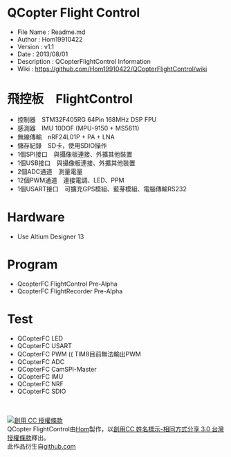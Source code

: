 ﻿QCopter Flight Control
========
* File Name   : Readme.md
* Author      : Hom19910422
* Version     : v1.1
* Date        : 2013/08/01
* Description : QCopterFlightControl Information
* Wiki        : https://github.com/Hom19910422/QCopterFlightControl/wiki

飛控板　FlightControl
========
* 控制器　STM32F405RG 64Pin 168MHz DSP FPU
* 感測器　IMU 10DOF (MPU-9150 + MS5611)
* 無線傳輸　nRF24L01P + PA + LNA
* 儲存紀錄　SD卡，使用SDIO操作
* 1個SPI接口　與攝像板連接、外擴其他裝置
* 1個USB接口　與攝像板連接、外擴其他裝置
* 2個ADC通道　測量電量
* 12個PWM通道　連接電調、LED、PPM
* 1個USART接口　可擴充GPS模組、藍芽模組、電腦傳輸RS232

Hardware
========
* Use Altium Designer 13

Program
========
* QcopterFC FlightControl Pre-Alpha
* QcopterFC FlightRecorder Pre-Alpha

Test
========
* QCopterFC LED
* QCopterFC USART
* QCopterFC PWM (( TIM8目前無法輸出PWM
* QCopterFC ADC
* QCopterFC CamSPI-Master
* QCopterFC IMU
* QCopterFC NRF
* QCopterFC SDIO
<br>
<br>
<a rel="license" href="http://creativecommons.org/licenses/by-sa/3.0/tw/deed.zh_TW"><img alt="創用 CC 授權條款" style="border-width:0" src="http://i.creativecommons.org/l/by-sa/3.0/tw/88x31.png" /></a><br /><span xmlns:dct="http://purl.org/dc/terms/" property="dct:title">QCopter FlightControl</span>由<a xmlns:cc="http://creativecommons.org/ns#" href="https://plus.google.com/u/0/112822505513154783828/posts" property="cc:attributionName" rel="cc:attributionURL">Hom</a>製作，以<a rel="license" href="http://creativecommons.org/licenses/by-sa/3.0/tw/deed.zh_TW">創用CC 姓名標示-相同方式分享 3.0 台灣 授權條款</a>釋出。<br />此作品衍生自<a xmlns:dct="http://purl.org/dc/terms/" href="https://github.com/Hom19910422" rel="dct:source">github.com</a>
